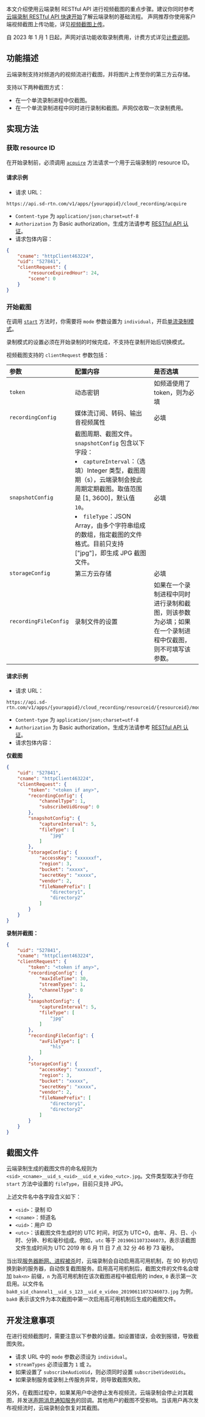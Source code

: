 本文介绍使用云端录制 RESTful API 进行视频截图的重点步骤。建议你同时参考[云端录制 RESTful API 快速开始](https://docs.agora.io/cn/cloud-recording/cloud_recording_rest)了解云端录制的基础流程。
声网推荐你使用客户端视频截图上传功能，详见[视频截图上传](https://docs.agora.io/cn/live-streaming-premium-4.x/content_inspect_ng?platform=All%20Platforms)。

<div class="alert info">自 2023 年 1 月 1 日起，声网对该功能收取录制费用，计费方式详见<a href="https://docs.agora.io/cn/cloud-recording/billing_cloud_recording?platform=RESTful">计费说明</a>。</div>

## 功能描述

云端录制支持对频道内的视频流进行截图，并将图片上传至你的第三方云存储。

支持以下两种截图方式：

- 在一个单流录制进程中仅截图。
- 在一个单流录制进程中同时进行录制和截图。声网仅收取一次录制费用。


## 实现方法

### 获取 resource ID

在开始录制前，必须调用 [`acquire`](https://docs.agora.io/cn/cloud-recording/cloud_recording_api_acquire?platform=RESTful) 方法请求一个用于云端录制的 resource ID。

#### 请求示例

- 请求 URL：
```http
https://api.sd-rtn.com/v1/apps/{yourappid}/cloud_recording/acquire
```
- `Content-type` 为 `application/json;charset=utf-8`
- `Authorization` 为 Basic authorization，生成方法请参考 [RESTful API 认证](https://docs.agora.io/cn/faq/restful_authentication)。
- 请求包体内容：

```json
{
    "cname": "httpClient463224",
    "uid": "527841",
    "clientRequest": {
        "resourceExpiredHour": 24,
        "scene": 0
    }
}
```

### 开始截图

在调用  [`start`](https://docs.agora.io/cn/cloud-recording/cloud_recording_api_start?platform=RESTful) 方法时，你需要将 `mode` 参数设置为 `individual`，开启[单流录制模式](https://docs.agora.io/cn/Agora%20Platform/individual_recording_mode)。

<div class="alert note">录制模式的设置必须在开始录制的时候完成，不支持在录制开始后切换模式。</div>

视频截图支持的 `clientRequest` 参数包括：

| 参数              | 配置内容                         | 是否选填                     |
| :---------------- | :------------------------------- | :--------------------------- |
| `token`           | 动态密钥                         | 如频道使用了 token，则为必填 |
| `recordingConfig` | 媒体流订阅、转码、输出音视频属性 | 必填                         |
| `snapshotConfig`  | 截图周期、截图文件。`snapshotConfig` 包含以下字段：<li>`captureInterval`：（选填）Integer 类型，截图周期（s），云端录制会按此周期定期截图。取值范围是 [1, 3600]，默认值 `10`。</li><li>`fileType`：JSON Array，由多个字符串组成的数组，指定截图的文件格式。目前只支持 ["jpg"]，即生成 JPG 截图文件。</li>               | 必填                         |
| `storageConfig`   | 第三方云存储                     | 必填                         |
| `recordingFileConfig`   | 录制文件的设置                | 如果在一个录制进程中同时进行录制和截图，则该参数为必填；如果在一个录制进程中仅截图，则不可填写该参数。                  |

#### 请求示例

- 请求 URL：
```http
https://api.sd-rtn.com/v1/apps/{yourappid}/cloud_recording/resourceid/{resourceid}/mode/individual/start
```

- `Content-type` 为 `application/json;charset=utf-8`
- `Authorization` 为 Basic authorization，生成方法请参考 [RESTful API 认证](https://docs.agora.io/cn/faq/restful_authentication)。
- 请求包体内容：

**仅截图**
```json
{
    "uid": "527841",
    "cname": "httpClient463224",
    "clientRequest": {
        "token": "<token if any>",
        "recordingConfig": {
            "channelType": 1,
            "subscribeUidGroup": 0
        },
        "snapshotConfig": {
            "captureInterval": 5,
            "fileType": [
                "jpg"
            ]
        },
        "storageConfig": {
            "accessKey": "xxxxxxf",
            "region": 3,
            "bucket": "xxxxx",
            "secretKey": "xxxxx",
            "vendor": 2,
            "fileNamePrefix": [
                "directory1",
                "directory2"
            ]
        }
    }
}
```

**录制并截图：**
```json
{
    "uid": "527841",
    "cname": "httpClient463224",
    "clientRequest": {
        "token": "<token if any>",
        "recordingConfig": {
            "maxIdleTime": 30,
            "streamTypes": 1,
            "channelType": 0
        },
        "snapshotConfig": {
            "captureInterval": 5,
            "fileType": [
                "jpg"
            ]
        },
        "recordingFileConfig": {
            "avFileType": [
                "hls"
            ]
        },
        "storageConfig": {
            "accessKey": "xxxxxxf",
            "region": 3,
            "bucket": "xxxxx",
            "secretKey": "xxxxx",
            "vendor": 2,
            "fileNamePrefix": [
                "directory1",
                "directory2"
            ]
        }
    }
}
```

## 截图文件

云端录制生成的截图文件的命名规则为 `<sid>_<cname>__uid_s_<uid>__uid_e_video_<utc>.jpg`。文件类型取决于你在 `start` 方法中设置的 `fileType`，目前只支持 JPG。

上述文件名中各字段含义如下：

- `<sid>`：录制 ID
- `<cname>`：频道名
- `<uid>`：用户 ID
- `<utc>`：该截图文件生成时的 UTC 时间，时区为 UTC+0，由年、月、日、小时、分钟、秒和毫秒组成。例如，`utc` 等于 `20190611073246073`，表示该截图文件生成时间为 UTC 2019 年 6 月 11 日 7 点 32 分 46 秒 73 毫秒。

当出现[服务器断网、进程被杀](https://docs.agora.io/cn/faq/high-availability)时，云端录制会自动启用高可用机制，在 90 秒内切换到新的服务器，自动恢复截图服务。启用高可用机制后，截图文件的文件名会增加 `bak<n>` 前缀，`n` 为高可用机制在该次截图进程中被启用的 index, `0` 表示第一次启用。以文件名 `bak0_sid_channel1__uid_s_123__uid_e_video_20190611073246073.jpg` 为例，`bak0` 表示该文件为本次截图中第一次启用高可用机制后生成的截图文件。

## 开发注意事项

在进行视频截图时，需要注意以下参数的设置。如设置错误，会收到报错，导致截图失败。

- 请求 URL 中的 `mode` 参数必须设为 `individual`。
- `streamTypes` 必须设置为 `1` 或 `2`。
- 如果设置了 `subscribeAudioUid`，则必须同时设置 `subscribeVideoUids`。
- 如果录制服务或录制上传服务异常，则导致截图失败。

另外，在截图过程中，如果某用户中途停止发布视频流，云端录制会停止对其截图，并发送[声网消息通知服务](https://docs.agora.io/cn/cloud-recording/cloud_recording_callback_rest)的回调。其他用户的截图不受影响。当该用户再次发布视频流时，云端录制会恢复对其截图。